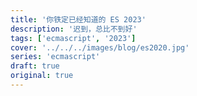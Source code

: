 ```yaml
---
title: '你铁定已经知道的 ES 2023'
description: '迟到，总比不到好'
tags: ['ecmascript', '2023']
cover: '../../../images/blog/es2020.jpg'
series: 'ecmascript'
draft: true
original: true
---
```


